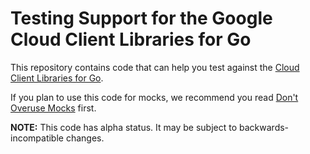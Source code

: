 # Testing Support for the Google Cloud Client Libraries for Go

This repository contains code that can help you test against the [Cloud Client
Libraries for Go](https://github.com/GoogleCloudPlatform/google-cloud-go).

If you plan to use this code for mocks, we recommend you read [Don't Overuse
Mocks](https://testing.googleblog.com/2013/05/testing-on-toilet-dont-overuse-mocks.html) first.

**NOTE:** This code has alpha status. It may be subject to backwards-incompatible changes.
